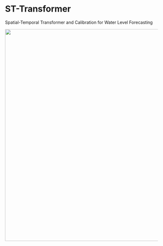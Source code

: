# ST-Transformer
Spatial-Temporal Transformer and Calibration for Water Level Forecasting

<img width = "700" heigth = "700" src = https://user-images.githubusercontent.com/37679460/202339950-2810119b-87fb-405b-a5a6-536b81870c49.png>
